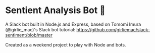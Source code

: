 # Sentient Analysis Bot 🤖

A Slack bot built in Node.js and Express, based on Tomomi Imura (@girlie_mac)'s Slack bot tutorial: https://github.com/girliemac/slack-sentiment/blob/master 

Created as a weekend project to play with Node and bots.